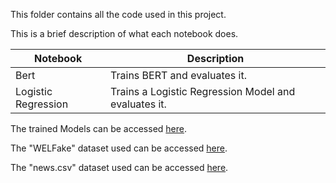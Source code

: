 This folder contains all the code used in this project.

This is a brief description of what each notebook does.

| Notebook            | Description                                                                                      |
|---------------------|--------------------------------------------------------------------------------------------------|
| Bert  | Trains BERT and evaluates it.                                    |
| Logistic Regression        | Trains a Logistic Regression Model and evaluates it.                  |

The trained Models can be accessed [here](https://entuedu-my.sharepoint.com/:f:/g/personal/mlim088_e_ntu_edu_sg/Ek1Ce0dOa0xNi5p9Zx8GsGMBpk9D9sZCQk8djtRI52f-wQ?e=fbPBad).

The "WELFake" dataset used can be accessed [here](https://www.kaggle.com/datasets/saurabhshahane/fake-news-classification).

The "news.csv" dataset used can be accessed [here](https://www.kaggle.com/datasets/antonioskokiantonis/newscsv).

